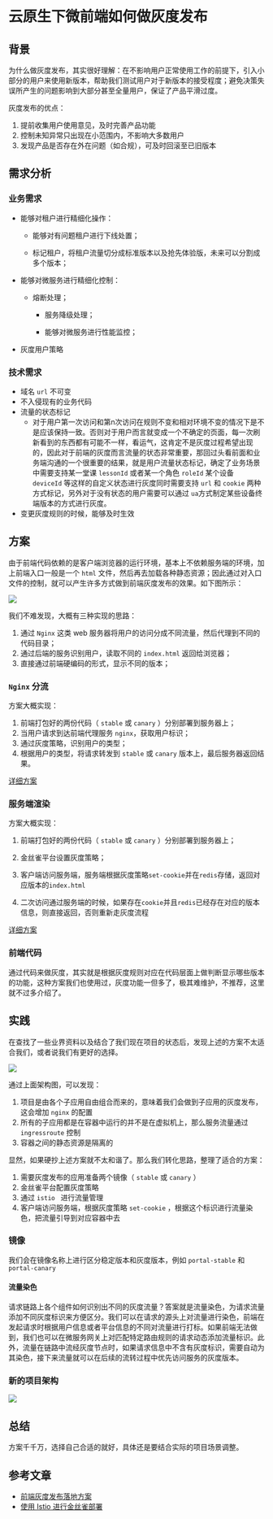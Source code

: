 # 云原生下微前端如何做灰度发布



## 背景

为什么做灰度发布，其实很好理解：在不影响用户正常使用工作的前提下，引入小部分的用户来使用新版本，帮助我们测试用户对于新版本的接受程度；避免决策失误所产生的问题影响到大部分甚至全量用户，保证了产品平滑过度。

灰度发布的优点：

1. 提前收集用户使用意见，及时完善产品功能
2. 控制未知异常只出现在小范围内，不影响大多数用户
3. 发现产品是否存在外在问题（如合规），可及时回滚至已旧版本



## 需求分析

### 业务需求

- 能够对租户进行精细化操作：

  - 能够对有问题租户进行下线处置；

  - 标记租户，将租户流量切分成标准版本以及抢先体验版，未来可以分割成多个版本；



- 能够对微服务进行精细化控制：

  - 熔断处理；
  
  
    - 服务降级处理；
  
  
    - 能够对微服务进行性能监控；
  
- 灰度用户策略



### 技术需求

- 域名 `url` 不可变
- 不入侵现有的业务代码
- 流量的状态标记
  - 对于用户第一次访问和第n次访问在规则不变和相对环境不变的情况下是不是应该保持一致。否则对于用户而言就变成一个不确定的页面，每一次刷新看到的东西都有可能不一样，看运气，这肯定不是灰度过程希望出现的，因此对于前端的灰度而言流量的状态非常重要，那回过头看前面和业务端沟通的一个很重要的结果，就是用户流量状态标记，确定了业务场景中需要支持某一堂课 `lessonId` 或者某一个角色 `roleId` 某个设备 `deviceId` 等这样的自定义状态进行灰度同时需要支持 `url` 和 `cookie` 两种方式标记，另外对于没有状态的用户需要可以通过 `ua`方式制定某些设备终端版本的方式进行灰度。
- 变更灰度规则的时候，能够及时生效



## 方案

由于前端代码依赖的是客户端浏览器的运行环境，基本上不依赖服务端的环境，加上前端入口一般是一个 `html` 文件，然后再去加载各种静态资源；因此通过对入口文件的控制，就可以产生许多方式做到前端灰度发布的效果。如下图所示：

![](./img/gray-in-service.jpg)

我们不难发现，大概有三种实现的思路：

1. 通过 `Nginx` 这类 web 服务器将用户的访问分成不同流量，然后代理到不同的代码目录；
2. 通过后端的服务识别用户，读取不同的 `index.html` 返回给浏览器；
3. 直接通过前端硬编码的形式，显示不同的版本；



### `Nginx`  分流

方案大概实现：

1. 前端打包好的两份代码（ `stable` 或 `canary` ）分别部署到服务器上；
2. 当用户请求到达前端代理服务 `nginx`，获取用户标识；
3. 通过灰度策略，识别用户的类型；
4. 根据用户的类型，将请求转发到 `stable` 或 `canary` 版本上，最后服务器返回结果。

[详细方案](https://www.cnblogs.com/yaozhiqiang/p/9876881.html)



### 服务端渲染

方案大概实现：

1. 前端打包好的两份代码（ `stable` 或 `canary` ）分别部署到服务器上；

2. 金丝雀平台设置灰度策略；

3. 客户端访问服务端，服务端根据灰度策略`set-cookie`并在`redis`存储，返回对应版本的`index.html`

4. 二次访问通过服务端的时候，如果存在`cookie`并且`redis`已经存在对应的版本信息，则直接返回，否则重新走灰度流程

[详细方案](https://juejin.cn/post/7010751591087079460#heading-4)



### 前端代码

通过代码来做灰度，其实就是根据灰度规则对应在代码层面上做判断显示哪些版本的功能，这种方案我们也使用过，灰度功能一但多了，极其难维护，不推荐，这里就不过多介绍了。



## 实践

在查找了一些业界资料以及结合了我们现在项目的状态后，发现上述的方案不太适合我们，或者说我们有更好的选择。

![](./img/micro-service.jpg)

通过上面架构图，可以发现：

1. 项目是由各个子应用自由组合而来的，意味着我们会做到子应用的灰度发布，这会增加 `nginx` 的配置
2. 所有的子应用都是在容器中运行的并不是在虚拟机上，那么服务流量通过 `ingressroute` 控制
3. 容器之间的静态资源是隔离的

显然，如果硬抄上述方案就不太和谐了。那么我们转化思路，整理了适合的方案：

1. 需要灰度发布的应用准备两个镜像（ `stable` 或 `canary` ）
1. 金丝雀平台配置灰度策略
1. 通过 `istio `  进行流量管理
1. 客户端访问服务端，根据灰度策略 `set-cookie`  ，根据这个标识进行流量染色，把流量引导到对应容器中去



### 镜像

我们会在镜像名称上进行区分稳定版本和灰度版本，例如 `portal-stable` 和 `portal-canary`

#### 流量染色

请求链路上各个组件如何识别出不同的灰度流量？答案就是流量染色，为请求流量添加不同灰度标识来方便区分。我们可以在请求的源头上对流量进行染色，前端在发起请求时根据用户信息或者平台信息的不同对流量进行打标。如果前端无法做到，我们也可以在微服务网关上对匹配特定路由规则的请求动态添加流量标识。此外，流量在链路中流经灰度节点时，如果请求信息中不含有灰度标识，需要自动为其染色，接下来流量就可以在后续的流转过程中优先访问服务的灰度版本。



### 新的项目架构



![](./img/gray-in-cn.jpg)

## 总结

方案千千万，选择自己合适的就好，具体还是要结合实际的项目场景调整。



## 参考文章

- [前端灰度发布落地方案](https://juejin.cn/post/7010751591087079460)
- [使用 Istio 进行金丝雀部署](https://istio.io/latest/zh/blog/2017/0.1-canary/)